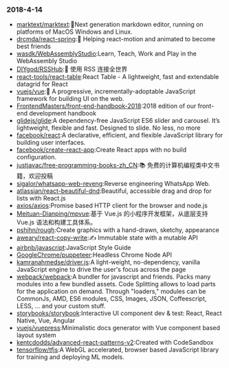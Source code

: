 ### 2018-4-14 
* [marktext/marktext](https://github.com//marktext/marktext):📝Next generation markdown editor, running on platforms of MacOS Windows and Linux. 
* [drcmda/react-spring](https://github.com//drcmda/react-spring):🙌 Helping react-motion and animated to become best friends 
* [wasdk/WebAssemblyStudio](https://github.com//wasdk/WebAssemblyStudio):Learn, Teach, Work and Play in the WebAssembly Studio 
* [DIYgod/RSSHub](https://github.com//DIYgod/RSSHub):🍭 使用 RSS 连接全世界 
* [react-tools/react-table](https://github.com//react-tools/react-table):React Table - A lightweight, fast and extendable datagrid for React 
* [vuejs/vue](https://github.com//vuejs/vue):🖖 A progressive, incrementally-adoptable JavaScript framework for building UI on the web. 
* [FrontendMasters/front-end-handbook-2018](https://github.com//FrontendMasters/front-end-handbook-2018):2018 edition of our front-end development handbook 
* [glidejs/glide](https://github.com//glidejs/glide):A dependency-free JavaScript ES6 slider and carousel. It’s lightweight, flexible and fast. Designed to slide. No less, no more 
* [facebook/react](https://github.com//facebook/react):A declarative, efficient, and flexible JavaScript library for building user interfaces. 
* [facebook/create-react-app](https://github.com//facebook/create-react-app):Create React apps with no build configuration. 
* [justjavac/free-programming-books-zh_CN](https://github.com//justjavac/free-programming-books-zh_CN):📚 免费的计算机编程类中文书籍，欢迎投稿 
* [sigalor/whatsapp-web-reveng](https://github.com//sigalor/whatsapp-web-reveng):Reverse engineering WhatsApp Web. 
* [atlassian/react-beautiful-dnd](https://github.com//atlassian/react-beautiful-dnd):Beautiful, accessible drag and drop for lists with React.js 
* [axios/axios](https://github.com//axios/axios):Promise based HTTP client for the browser and node.js 
* [Meituan-Dianping/mpvue](https://github.com//Meituan-Dianping/mpvue):基于 Vue.js 的小程序开发框架，从底层支持 Vue.js 语法和构建工具体系。 
* [pshihn/rough](https://github.com//pshihn/rough):Create graphics with a hand-drawn, sketchy, appearance 
* [aweary/react-copy-write](https://github.com//aweary/react-copy-write):✍️ Immutable state with a mutable API 
* [airbnb/javascript](https://github.com//airbnb/javascript):JavaScript Style Guide 
* [GoogleChrome/puppeteer](https://github.com//GoogleChrome/puppeteer):Headless Chrome Node API 
* [kamranahmedse/driver.js](https://github.com//kamranahmedse/driver.js):A light-weight, no-dependency, vanilla JavaScript engine to drive the user's focus across the page 
* [webpack/webpack](https://github.com//webpack/webpack):A bundler for javascript and friends. Packs many modules into a few bundled assets. Code Splitting allows to load parts for the application on demand. Through "loaders," modules can be CommonJs, AMD, ES6 modules, CSS, Images, JSON, Coffeescript, LESS, ... and your custom stuff. 
* [storybooks/storybook](https://github.com//storybooks/storybook):Interactive UI component dev & test: React, React Native, Vue, Angular 
* [vuejs/vuepress](https://github.com//vuejs/vuepress):Minimalistic docs generator with Vue component based layout system 
* [kentcdodds/advanced-react-patterns-v2](https://github.com//kentcdodds/advanced-react-patterns-v2):Created with CodeSandbox 
* [tensorflow/tfjs](https://github.com//tensorflow/tfjs):A WebGL accelerated, browser based JavaScript library for training and deploying ML models. 

